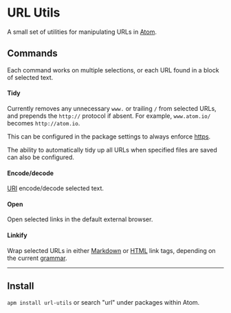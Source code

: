 # URL Utils
A small set of utilities for manipulating URLs in [Atom](https://atom.io).

## Commands
Each command works on multiple selections, or each URL found in a block of selected text.

#### Tidy
Currently removes any unnecessary `www.` or trailing `/` from selected URLs, and prepends the `http://` protocol if absent. For example, `www.atom.io/` becomes `http://atom.io`.

This can be configured in the package settings to always enforce [https](https://mashable.com/2011/05/31/https-web-security).

The ability to automatically tidy up all URLs when specified files are saved can also be configured.

#### Encode/decode
[URI](https://en.wikipedia.org/wiki/Uniform_Resource_Identifier) encode/decode selected text.

#### Open
Open selected links in the default external browser.

#### Linkify
Wrap selected URLs in either [Markdown](http://commonmark.org/help/tutorial/05-links.html) or [HTML](http://w3schools.com/html/html_links.asp) link tags, depending on the current [grammar](https://atom.io/docs/latest/using-atom-grammar).

---

## Install
`apm install url-utils` or search "url" under packages within Atom.
